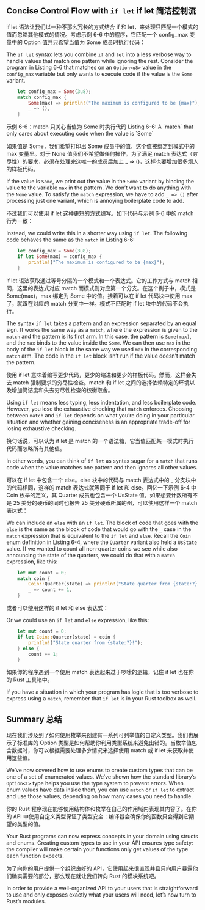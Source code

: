 ## Concise Control Flow with `if let` if let 简洁控制流

if let 语法让我们以一种不那么冗长的方式结合 if 和 let，来处理只匹配一个模式的值而忽略其他模式的情况。考虑示例 6-6 中的程序，它匹配一个 config_max 变量中的 Option<u8> 值并只希望当值为 Some 成员时执行代码：

The `if let` syntax lets you combine `if` and `let` into a less verbose way to
handle values that match one pattern while ignoring the rest. Consider the
program in Listing 6-6 that matches on an `Option<u8>` value in the
`config_max` variable but only wants to execute code if the value is the `Some`
variant.

```rust
    let config_max = Some(3u8);
    match config_max {
        Some(max) => println!("The maximum is configured to be {max}"),
        _ => (),
    }

```

<span class="caption">
示例 6-6：match 只关心当值为 Some 时执行代码
Listing 6-6: A `match` that only cares about executing
code when the value is `Some`</span>

如果值是 Some，我们希望打印出 Some 成员中的值，这个值被绑定到模式中的 max 变量里。对于 None 值我们不希望做任何操作。为了满足 match 表达式（穷尽性）的要求，必须在处理完这唯一的成员后加上 \_ => ()，这样也要增加很多烦人的样板代码。

If the value is `Some`, we print out the value in the `Some` variant by binding
the value to the variable `max` in the pattern. We don’t want to do anything
with the `None` value. To satisfy the `match` expression, we have to add `_ =>
()` after processing just one variant, which is annoying boilerplate code to
add.

不过我们可以使用 if let 这种更短的方式编写。如下代码与示例 6-6 中的 match 行为一致：

Instead, we could write this in a shorter way using `if let`. The following
code behaves the same as the `match` in Listing 6-6:

```rust
    let config_max = Some(3u8);
    if let Some(max) = config_max {
        println!("The maximum is configured to be {max}");
    }

```

if let 语法获取通过等号分隔的一个模式和一个表达式。它的工作方式与 match 相同，这里的表达式对应 match 而模式则对应第一个分支。在这个例子中，模式是 Some(max)，max 绑定为 Some 中的值。接着可以在 if let 代码块中使用 max 了，就跟在对应的 match 分支中一样。模式不匹配时 if let 块中的代码不会执行。

The syntax `if let` takes a pattern and an expression separated by an equal
sign. It works the same way as a `match`, where the expression is given to the
`match` and the pattern is its first arm. In this case, the pattern is
`Some(max)`, and the `max` binds to the value inside the `Some`. We can then
use `max` in the body of the `if let` block in the same way we used `max` in
the corresponding `match` arm. The code in the `if let` block isn’t run if the
value doesn’t match the pattern.

使用 if let 意味着编写更少代码，更少的缩进和更少的样板代码。然而，这样会失去 match 强制要求的穷尽性检查。match 和 if let 之间的选择依赖特定的环境以及增加简洁度和失去穷尽性检查的权衡取舍。

Using `if let` means less typing, less indentation, and less boilerplate code.
However, you lose the exhaustive checking that `match` enforces. Choosing
between `match` and `if let` depends on what you’re doing in your particular
situation and whether gaining conciseness is an appropriate trade-off for
losing exhaustive checking.

换句话说，可以认为 if let 是 match 的一个语法糖，它当值匹配某一模式时执行代码而忽略所有其他值。

In other words, you can think of `if let` as syntax sugar for a `match` that
runs code when the value matches one pattern and then ignores all other values.

可以在 if let 中包含一个 else。else 块中的代码与 match 表达式中的 \_ 分支块中的代码相同，这样的 match 表达式就等同于 if let 和 else。回忆一下示例 6-4 中 Coin 枚举的定义，其 Quarter 成员也包含一个 UsState 值。如果想要计数所有不是 25 美分的硬币的同时也报告 25 美分硬币所属的州，可以使用这样一个 match 表达式：

We can include an `else` with an `if let`. The block of code that goes with the
`else` is the same as the block of code that would go with the `_` case in the
`match` expression that is equivalent to the `if let` and `else`. Recall the
`Coin` enum definition in Listing 6-4, where the `Quarter` variant also held a
`UsState` value. If we wanted to count all non-quarter coins we see while also
announcing the state of the quarters, we could do that with a `match`
expression, like this:

```rust
    let mut count = 0;
    match coin {
        Coin::Quarter(state) => println!("State quarter from {state:?}!"),
        _ => count += 1,
    }

```

或者可以使用这样的 if let 和 else 表达式：

Or we could use an `if let` and `else` expression, like this:

```rust
    let mut count = 0;
    if let Coin::Quarter(state) = coin {
        println!("State quarter from {state:?}!");
    } else {
        count += 1;
    }

```

如果你的程序遇到一个使用 match 表达起来过于啰嗦的逻辑，记住 if let 也在你的 Rust 工具箱中。

If you have a situation in which your program has logic that is too verbose to
express using a `match`, remember that `if let` is in your Rust toolbox as well.

## Summary 总结

现在我们涉及到了如何使用枚举来创建有一系列可列举值的自定义类型。我们也展示了标准库的 Option<T> 类型是如何帮助你利用类型系统来避免出错的。当枚举值包含数据时，你可以根据需要处理多少情况来选择使用 match 或 if let 来获取并使用这些值。

We’ve now covered how to use enums to create custom types that can be one of a
set of enumerated values. We’ve shown how the standard library’s `Option<T>`
type helps you use the type system to prevent errors. When enum values have
data inside them, you can use `match` or `if let` to extract and use those
values, depending on how many cases you need to handle.

你的 Rust 程序现在能够使用结构体和枚举在自己的作用域内表现其内容了。在你的 API 中使用自定义类型保证了类型安全：编译器会确保你的函数只会得到它期望的类型的值。

Your Rust programs can now express concepts in your domain using structs and
enums. Creating custom types to use in your API ensures type safety: the
compiler will make certain your functions only get values of the type each
function expects.

为了向你的用户提供一个组织良好的 API，它使用起来很直观并且只向用户暴露他们确实需要的部分，那么现在就让我们转向 Rust 的模块系统吧。

In order to provide a well-organized API to your users that is straightforward
to use and only exposes exactly what your users will need, let’s now turn to
Rust’s modules.
